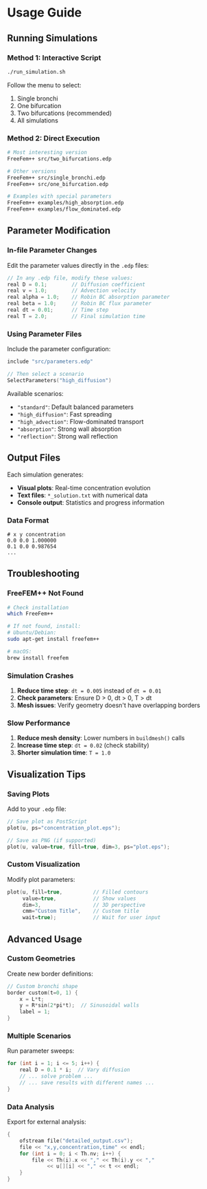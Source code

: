 # Usage Guide

## Running Simulations

### Method 1: Interactive Script
```bash
./run_simulation.sh
```
Follow the menu to select:
1. Single bronchi
2. One bifurcation  
3. Two bifurcations (recommended)
4. All simulations

### Method 2: Direct Execution
```bash
# Most interesting version
FreeFem++ src/two_bifurcations.edp

# Other versions
FreeFem++ src/single_bronchi.edp
FreeFem++ src/one_bifurcation.edp

# Examples with special parameters
FreeFem++ examples/high_absorption.edp
FreeFem++ examples/flow_dominated.edp
```

## Parameter Modification

### In-file Parameter Changes
Edit the parameter values directly in the `.edp` files:

```cpp
// In any .edp file, modify these values:
real D = 0.1;        // Diffusion coefficient
real v = 1.0;        // Advection velocity  
real alpha = 1.0;    // Robin BC absorption parameter
real beta = 1.0;     // Robin BC flux parameter
real dt = 0.01;      // Time step
real T = 2.0;        // Final simulation time
```

### Using Parameter Files
Include the parameter configuration:
```cpp
include "src/parameters.edp"

// Then select a scenario
SelectParameters("high_diffusion")
```

Available scenarios:
- `"standard"`: Default balanced parameters
- `"high_diffusion"`: Fast spreading
- `"high_advection"`: Flow-dominated transport
- `"absorption"`: Strong wall absorption
- `"reflection"`: Strong wall reflection

## Output Files

Each simulation generates:
- **Visual plots**: Real-time concentration evolution
- **Text files**: `*_solution.txt` with numerical data
- **Console output**: Statistics and progress information

### Data Format
```
# x y concentration
0.0 0.0 1.000000
0.1 0.0 0.987654
...
```

## Troubleshooting

### FreeFEM++ Not Found
```bash
# Check installation
which FreeFem++

# If not found, install:
# Ubuntu/Debian:
sudo apt-get install freefem++

# macOS:
brew install freefem
```

### Simulation Crashes
1. **Reduce time step**: `dt = 0.005` instead of `dt = 0.01`
2. **Check parameters**: Ensure D > 0, dt > 0, T > dt
3. **Mesh issues**: Verify geometry doesn't have overlapping borders

### Slow Performance
1. **Reduce mesh density**: Lower numbers in `buildmesh()` calls
2. **Increase time step**: `dt = 0.02` (check stability)
3. **Shorter simulation time**: `T = 1.0`

## Visualization Tips

### Saving Plots
Add to your `.edp` file:
```cpp
// Save plot as PostScript
plot(u, ps="concentration_plot.eps");

// Save as PNG (if supported)
plot(u, value=true, fill=true, dim=3, ps="plot.eps");
```

### Custom Visualization
Modify plot parameters:
```cpp
plot(u, fill=true,          // Filled contours
     value=true,            // Show values
     dim=3,                 // 3D perspective
     cmm="Custom Title",    // Custom title
     wait=true);            // Wait for user input
```

## Advanced Usage

### Custom Geometries
Create new border definitions:
```cpp
// Custom bronchi shape
border custom(t=0, 1) { 
    x = L*t; 
    y = R*sin(2*pi*t);  // Sinusoidal walls
    label = 1; 
}
```

### Multiple Scenarios
Run parameter sweeps:
```cpp
for (int i = 1; i <= 5; i++) {
    real D = 0.1 * i;  // Vary diffusion
    // ... solve problem ...
    // ... save results with different names ...
}
```

### Data Analysis
Export for external analysis:
```cpp
{
    ofstream file("detailed_output.csv");
    file << "x,y,concentration,time" << endl;
    for (int i = 0; i < Th.nv; i++) {
        file << Th(i).x << "," << Th(i).y << "," 
             << u[][i] << "," << t << endl;
    }
}
```